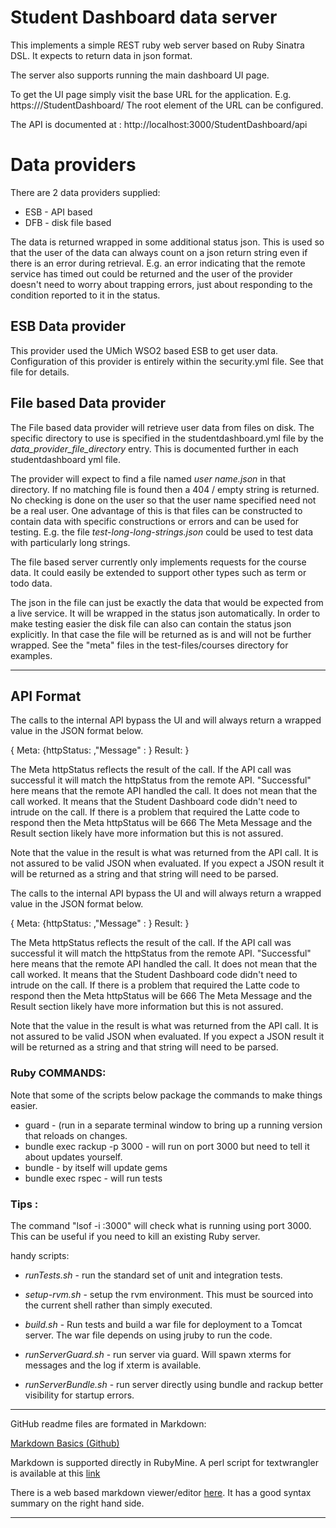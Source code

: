 # Student Dashboard data server
This implements a simple REST ruby web server based on Ruby Sinatra DSL.
It expects to return data in json format.

The server also supports running the main dashboard UI page.

To get the UI page simply visit the base URL for 
the application.  E.g. https://<host>/StudentDashboard/
The root element of the URL can be configured.

The API is documented at : http://localhost:3000/StudentDashboard/api

# Data providers
There are 2 data providers supplied:

* ESB - API based
* DFB - disk file based

The data is returned wrapped in some additional status json.  This is used so
that the user of the data can always count on a json return string even
if there is an error during retrieval.  E.g. an error indicating that the
remote service has timed out could be returned and the user of the provider doesn't
need to worry about trapping errors, just about responding to the condition reported to it
in the status.

## ESB Data provider
This provider used the UMich WSO2 based ESB to get user data.  Configuration
of this provider is entirely within the security.yml file.  See that file
for details.

## File based Data provider
The File based data provider will retrieve user data from
files on disk.  The specific directory to use is specified in the
studentdashboard.yml file by the *data_provider_file_directory*  entry.
This is documented further in each studentdashboard yml file.

The provider will expect to find a file named *user name.json* in that
directory. If no matching file is found then a 404 / empty string is returned.
No checking is done on the user so that the user name specified need not be a real
user. One advantage of this is that files can be constructed to contain
data with specific constructions or errors and can be used for testing.  E.g. the file *test-long-long-strings.json*
could be used to test data with particularly long strings.

The file based server currently only implements requests for the course
data. It could easily be extended to support other types such as term or todo data.

The json in the file can just be exactly the data that would be expected from a live service.  It will be wrapped
in the  status json automatically.  In order to make testing easier the disk file can also can
contain the status json explicitly.  In that case the file will be returned as is and will not be further wrapped.
See the "meta" files in the test-files/courses directory for examples.


----
## API Format

The calls to the internal API bypass the UI and will always return a wrapped value in the JSON format below.

{ Meta: {httpStatus: <somethingcool>,"Message" : <something cool with words>}
  Result: <result>
  }

The Meta httpStatus reflects the result of the call.  If the API call was successful it will match the httpStatus
from the remote API.  "Successful" here means that the remote API handled the call.  It does not mean that the call
worked.  It means that the Student Dashboard code didn't need to intrude on the call.
If there is a problem that required the Latte code to respond then the Meta httpStatus will be 666
The Meta Message and the Result section likely have more information but this is not assured.

Note that the value in the result is what was returned from the API call. It is not assured to be valid JSON
when evaluated. If you expect a JSON result it will be returned as a string and that string will need to be parsed.

The calls to the internal API bypass the UI and will always return a wrapped value in the JSON format below.

{ Meta: {httpStatus: <somethingcool>,"Message" : <something cool with words>}
  Result: <result>
  }

The Meta httpStatus reflects the result of the call.  If the API call was successful it will match the httpStatus
from the remote API.  "Successful" here means that the remote API handled the call.  It does not mean that the call
worked.  It means that the Student Dashboard code didn't need to intrude on the call.
If there is a problem that required the Latte code to respond then the Meta httpStatus will be 666
The Meta Message and the Result section likely have more information but this is not assured.

Note that the value in the result is what was returned from the API call. It is not assured to be valid JSON
when evaluated. If you expect a JSON result it will be returned as a string and that string will need to be parsed.


### Ruby COMMANDS:

Note that some of the scripts below package the commands to make things easier.

* guard - (run in a separate terminal window to bring up a running version
that reloads on changes.
* bundle exec rackup -p 3000 - will run on port 3000 but need to tell it
about updates yourself.
* bundle - by itself will update gems
* bundle exec rspec - will run tests

### Tips :

The command "lsof -i :3000" will check what is running using
port 3000.  This can be useful if you need to kill an existing Ruby server.

handy scripts:

* *runTests.sh* - run the standard set of unit and integration tests.

* *setup-rvm.sh* - setup the rvm environment.  This must be sourced into
the current shell rather than simply executed.

* *build.sh* - Run tests and build a war file for deployment to a Tomcat
server.  The war file depends on using jruby to run the code.

* *runServerGuard.sh* - run server via guard.  Will spawn xterms for
messages and the log if xterm is available.

* *runServerBundle.sh* - run server directly using bundle and rackup
better visibility for startup errors.

---------

GitHub readme files are formated in Markdown:

[Markdown Basics (Github)](https://help.github.com/articles/markdown-basics)

Markdown is supported directly in RubyMine.  A perl script for textwrangler is available at this [link](http://daringfireball.net/projects/downloads/Markdown_1.0.1.zip)

There is a web based markdown viewer/editor [here](http://daringfireball.net/projects/markdown/dingus).
It has a good syntax summary on the right hand side.

----------------------

